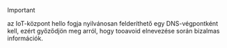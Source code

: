 > [!IMPORTANT]
> az IoT-központ hello fogja nyilvánosan felderíthető egy DNS-végpontként kell, ezért győződjön meg arról, hogy tooavoid elnevezése során bizalmas információk.
>
